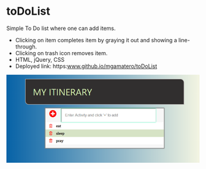 # toDoList

Simple To Do list where one can add items.
- Clicking on item completes item by graying it out and showing a line-through.
- Clicking on trash icon removes item.
- HTML, jQuery, CSS
- Deployed link: https:www.github.io/mgamatero/toDoList

![toDoList](https://github.com/mgamatero/toDoList/blob/master/assets/images/todolist.PNG "ToDoList App")
